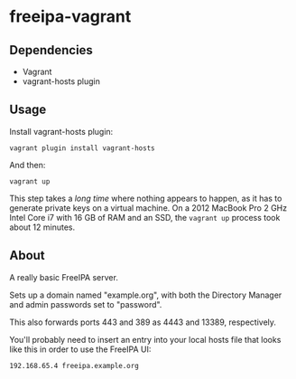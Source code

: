 freeipa-vagrant
===============

Dependencies
------------
* Vagrant
* vagrant-hosts plugin

Usage
-----

Install vagrant-hosts plugin:
```
vagrant plugin install vagrant-hosts
```

And then:
```
vagrant up
```

This step takes a *long time* where nothing appears to happen, as it has to generate private keys on a virtual machine. On a 2012 MacBook Pro 2 GHz Intel Core i7 with 16 GB of RAM and an SSD, the `vagrant up` process took about 12 minutes.

About
----

A really basic FreeIPA server.

Sets up a domain named "example.org", with both the Directory Manager and admin passwords set to "password".

This also forwards ports 443 and 389 as 4443 and 13389, respectively.

You'll probably need to insert an entry into your local hosts file that looks like this in order to use the FreeIPA UI:

```
192.168.65.4 freeipa.example.org
```
